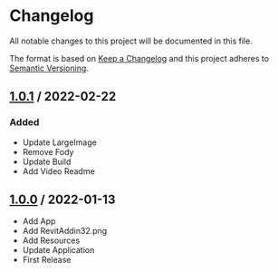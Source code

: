 # Changelog
All notable changes to this project will be documented in this file.

The format is based on [Keep a Changelog](http://keepachangelog.com/en/1.0.0/)
and this project adheres to [Semantic Versioning](http://semver.org/spec/v2.0.0.html).

## [1.0.1] / 2022-02-22
### Added
- Update LargeImage
- Remove Fody
- Update Build
- Add Video Readme

## [1.0.0] / 2022-01-13
- Add App
- Add RevitAddin32.png
- Add Resources
- Update Application
- First Release

[vNext]: ../../compare/1.0.0...HEAD
[1.0.1]: ../../compare/1.0.0...1.0.1
[1.0.0]: ../../compare/1.0.0
